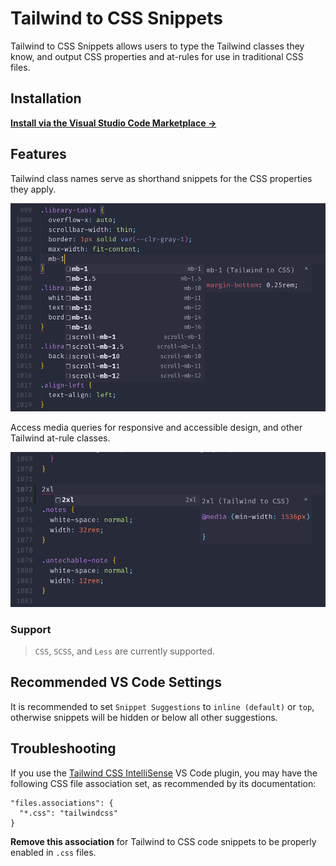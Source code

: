 # Tailwind to CSS Snippets

Tailwind to CSS Snippets allows users to type the Tailwind classes they know, and output CSS properties and at-rules for use in traditional CSS files.

## Installation

**[Install via the Visual Studio Code Marketplace →]()**

## Features

Tailwind class names serve as shorthand snippets for the CSS properties they apply.

![Typing mb-1 presents various autocomplete options, namely the mb-1 class which adds a bottom margin of 0.25rem](readme-properties.png)

Access media queries for responsive and accessible design, and other Tailwind at-rule classes.

![Typing 2xl serves as a shorthand for a media query with a min-width of 1536px](readme-media.png)

### Support

> `CSS`, `SCSS`, and `Less` are currently supported.

## Recommended VS Code Settings

It is recommended to set `Snippet Suggestions` to `inline (default)` or `top`, otherwise snippets will be hidden or below all other suggestions.

## Troubleshooting

If you use the [Tailwind CSS IntelliSense](https://marketplace.visualstudio.com/items?itemName=bradlc.vscode-tailwindcss) VS Code plugin, you may have the following CSS file association set, as recommended by its documentation:
```
"files.associations": {
  "*.css": "tailwindcss"
}
```
**Remove this association** for Tailwind to CSS code snippets to be properly enabled in `.css` files.
